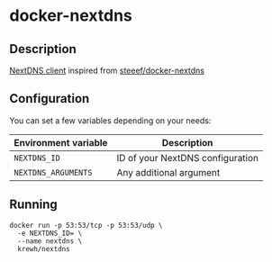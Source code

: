 # docker-nextdns

## Description

[NextDNS client](https://github.com/nextdns/nextdns) inspired from [steeef/docker-nextdns](https://github.com/steeef/docker-nextdns)

## Configuration

You can set a few variables depending on your needs:

| Environment variable | Description                      |
| -------------------- | -------------------------------- |
| `NEXTDNS_ID`         | ID of your NextDNS configuration |
| `NEXTDNS_ARGUMENTS`  | Any additional argument          |

## Running

```
docker run -p 53:53/tcp -p 53:53/udp \
  -e NEXTDNS_ID= \
  --name nextdns \
  krewh/nextdns
```
